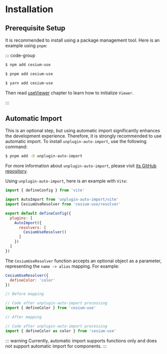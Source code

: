 # Installation

## Prerequisite Setup

It is recommended to install using a package management tool. Here is an example using `pnpm`:

::: code-group

```sh [npm]
$ npm add cesium-use
```

```sh [pnpm]
$ pnpm add cesium-use
```

```sh [yarn]
$ yarn add cesium-use
```

Then read [useViewer](composables/useViewer.md) chapter to learn how to initialize `Viewer`.

:::

## Automatic Import

This is an optional step, but using automatic import significantly enhances the development experience. Therefore, it is strongly recommended to use automatic import.
To install `unplugin-auto-import`, use the following command:

```sh
$ pnpm add -D unplugin-auto-import
```

For more information about `unplugin-auto-import`, please visit [its GitHub repository](https://github.com/unplugin/unplugin-auto-import).

Using `unplugin-auto-import`, here is an example with `Vite`:

```js
import { defineConfig } from 'vite'

import AutoImport from 'unplugin-auto-import/vite'
import CesiumUseResolver from 'cesium-use/resolver'

export default defineConfig({
  plugins: [
    AutoImport({
      resolvers: [
        CesiumUseResolver()
      ]
    })
  ]
})
```

The `CesiumUseResolver` function accepts an optional object as a parameter, representing the `name -> alias` mapping.
For example:

```js
CesiumUseResolver({
  defineColor: 'color'
})
```

```js
// Before mapping

// Code after unplugin-auto-import processing
import { defineColor } from 'cesium-use'
```

```js
// After mapping

// Code after unplugin-auto-import processing
import { defineColor as color } from 'cesium-use'
```

::: warning
Currently, automatic import supports functions only and does not support automatic import for components.
:::
